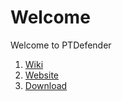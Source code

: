 # Welcome

Welcome to PTDefender

1. [Wiki](https://github.com/PTDefender/Welcome/wiki)
2. [Website](https://www.ptdefender.com)
3. [Download](https://www.ptdefender.com/download)
